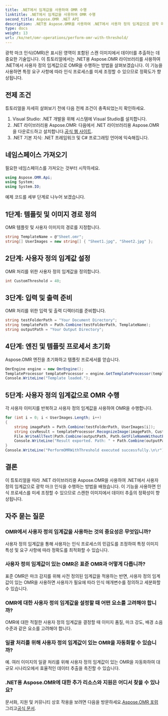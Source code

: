 ```yaml
---
title: .NET에서 임계값을 사용하여 OMR 수행
linktitle: .NET에서 임계값을 사용하여 OMR 수행
second_title: Aspose.OMR .NET API
description: .NET용 Aspose.OMR을 사용하여 .NET에서 사용자 정의 임계값으로 광학 마크 인식을 수행하는 방법을 알아보세요. 스캔한 이미지의 데이터 정확성을 높이세요!
type: docs
weight: 13
url: /ko/net/omr-operations/perform-omr-with-threshold/
---
```

광학 마크 인식(OMR)은 표시된 영역이 포함된 스캔 이미지에서 데이터를 추출하는 데 중요한 기술입니다. 이 튜토리얼에서는 .NET용 Aspose.OMR 라이브러리를 사용하여 .NET에서 사용자 정의 임계값으로 OMR을 수행하는 방법을 살펴보겠습니다. 이 기능을 사용하면 특정 요구 사항에 따라 인식 프로세스를 미세 조정할 수 있으므로 정확도가 향상됩니다.
## 전제 조건
튜토리얼을 자세히 살펴보기 전에 다음 전제 조건이 충족되었는지 확인하세요.
1. Visual Studio: .NET 개발을 위해 시스템에 Visual Studio를 설치합니다.
2.  .NET 라이브러리용 Aspose.OMR: 다음에서 .NET 라이브러리용 Aspose.OMR을 다운로드하고 설치합니다.[공식 웹 사이트](https://releases.aspose.com/omr/net/).
3. .NET 기본 지식: .NET 프레임워크 및 C# 프로그래밍 언어에 익숙해집니다.
## 네임스페이스 가져오기
필요한 네임스페이스를 가져오는 것부터 시작하세요.
```csharp
using Aspose.OMR.Api;
using System;
using System.IO;
```
예제 코드를 세부 단계로 나누어 보겠습니다.
## 1단계: 템플릿 및 이미지 경로 정의
OMR 템플릿 및 사용자 이미지의 경로를 지정합니다.
```csharp
string TemplateName = @"Sheet.omr";
string[] UserImages = new string[] { "Sheet1.jpg", "Sheet2.jpg" };
```
## 2단계: 사용자 정의 임계값 설정
OMR 처리를 위한 사용자 정의 임계값을 정의합니다.
```csharp
int CustomThreshold = 40;
```
## 3단계: 입력 및 출력 준비
OMR 처리를 위한 입력 및 출력 디렉터리를 준비합니다.
```csharp
string testFolderPath = "Your Document Directory";
string templatePath = Path.Combine(testFolderPath, TemplateName);
string outputPath = "Your Output Directory";
```
## 4단계: 엔진 및 템플릿 프로세서 초기화
Aspose.OMR 엔진을 초기화하고 템플릿 프로세서를 얻습니다.
```csharp
OmrEngine engine = new OmrEngine();
TemplateProcessor templateProcessor = engine.GetTemplateProcessor(templatePath);
Console.WriteLine("Template loaded.");
```
## 5단계: 사용자 정의 임계값으로 OMR 수행
각 사용자 이미지를 반복하고 사용자 정의 임계값을 사용하여 OMR을 수행합니다.
```csharp
for (int i = 0; i < UserImages.Length; i++)
{
    string imagePath = Path.Combine(testFolderPath, UserImages[i]);
    string csvResult = templateProcessor.RecognizeImage(imagePath, CustomThreshold).GetCsv();
    File.WriteAllText(Path.Combine(outputPath, Path.GetFileNameWithoutExtension(UserImages[i]) + "_Threshold.csv"), csvResult);
    Console.WriteLine("Result exported. Path: " + Path.Combine(outputPath, Path.GetFileNameWithoutExtension(UserImages[i]) + "_Threshold.csv"));
}
Console.WriteLine("PerformOMRWithThreshold executed successfully.\n\r");
```
## 결론
이 튜토리얼을 따라 .NET 라이브러리용 Aspose.OMR을 사용하여 .NET에서 사용자 정의 임계값으로 광학 마크 인식을 수행하는 방법을 배웠습니다. 이 기능을 사용하면 인식 프로세스를 미세 조정할 수 있으므로 스캔한 이미지에서 데이터 추출의 정확성이 향상됩니다.
## 자주 묻는 질문
### OMR에서 사용자 정의 임계값을 사용하는 것의 중요성은 무엇입니까?
사용자 정의 임계값을 통해 사용자는 인식 프로세스의 민감도를 조정하여 특정 이미지 특성 및 요구 사항에 따라 정확도를 최적화할 수 있습니다.
### 사용자 정의 임계값이 있는 OMR은 표준 OMR과 어떻게 다릅니까?
표준 OMR은 마크 감지를 위해 사전 정의된 임계값을 적용하는 반면, 사용자 정의 임계값이 있는 OMR을 사용하면 사용자가 필요에 따라 인식 매개변수를 정의하고 세분화할 수 있습니다.
### OMR에 대한 사용자 정의 임계값을 설정할 때 어떤 요소를 고려해야 합니까?
OMR에 대한 적절한 사용자 정의 임계값을 결정할 때 이미지 품질, 마크 강도, 배경 소음 수준과 같은 요소를 고려해야 합니다.
### 일괄 처리를 위해 사용자 정의 임계값이 있는 OMR을 자동화할 수 있습니까?
예. 여러 이미지의 일괄 처리를 위해 사용자 정의 임계값이 있는 OMR을 자동화하여 대규모 시나리오에서 효율적인 데이터 추출을 촉진할 수 있습니다.
### .NET용 Aspose.OMR에 대한 추가 리소스와 지원은 어디서 찾을 수 있나요?
 문서화, 지원 및 커뮤니티 상호 작용을 보려면 다음을 방문하세요.[Aspose.OMR 포럼](https://forum.aspose.com/c/omr/38) 그리고[공식 문서](https://reference.aspose.com/omr/net/).